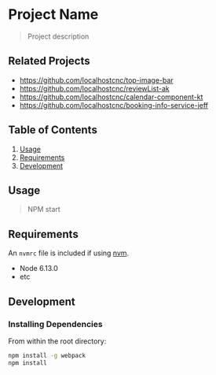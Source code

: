 # Project Name

> Project description

## Related Projects

  - https://github.com/localhostcnc/top-image-bar
  - https://github.com/localhostcnc/reviewList-ak
  - https://github.com/localhostcnc/calendar-component-kt
  - https://github.com/localhostcnc/booking-info-service-jeff

## Table of Contents

1. [Usage](#Usage)
1. [Requirements](#requirements)
1. [Development](#development)

## Usage

> NPM start

## Requirements

An `nvmrc` file is included if using [nvm](https://github.com/creationix/nvm).

- Node 6.13.0
- etc

## Development

### Installing Dependencies

From within the root directory:

```sh
npm install -g webpack
npm install
```

